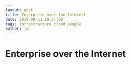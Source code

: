 ```yaml
---
layout: post
title: Enterprise over the Internet
date: 2018-09-11 19:34:00
tags: infrastructure cloud people
author: jon
---
```


# Enterprise over the Internet